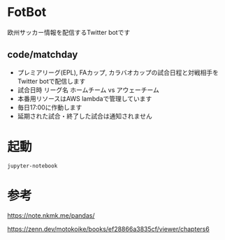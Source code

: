 # FotBot
欧州サッカー情報を配信するTwitter botです

## code/matchday
- プレミアリーグ(EPL), FAカップ, カラバオカップの試合日程と対戦相手をTwitter botで配信します
- 試合日時 リーグ名 ホームチーム vs アウェーチーム
- 本番用リソースはAWS lambdaで管理しています
- 毎日17:00に作動します
- 延期された試合・終了した試合は通知されません

# 起動
```
jupyter-notebook
```

# 参考
https://note.nkmk.me/pandas/

https://zenn.dev/motokoike/books/ef28866a3835cf/viewer/chapters6